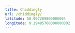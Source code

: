 ```yaml
---
title: Chiddingly
url: /chiddingly/
latitude: 50.907209800000004
longitude: 0.19485760000000002
---
```

